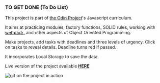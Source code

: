 ### TO GET DONE (To Do List)

This project is part of [the Odin Project](https://www.theodinproject.com/)'s Javascript curriculum. 

It aims at practicing modules, factory functions, SOLID rules, working with [webpack](https://webpack.js.org/), and other aspects of Object Oriented Programming.

Make projects, add tasks with deadlines and three levels of urgency. Click on tasks to reveal details. Deadline turns red if passed.

It incorporates Local Storage to save the data.

Live version of the project available **[HERE](https://kikupiku.github.io/to-do-list/)**

![gif on the project in action](https://res.cloudinary.com/kikupiku/image/upload/v1602938300/project-gifs/to-do-list_exmnoj.gif)
